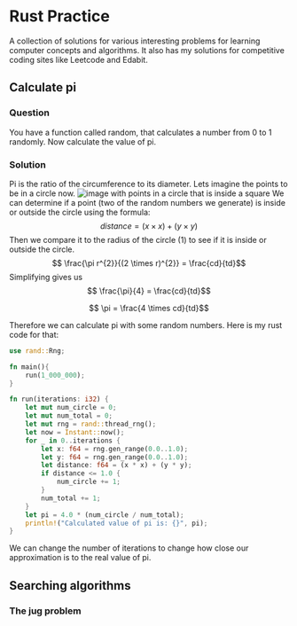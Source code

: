 # Rust Practice

A collection of solutions for various interesting problems for learning computer concepts
and algorithms. It also has my solutions for competitive coding sites like Leetcode and
Edabit.

## Calculate pi

### Question

You have a function called random, that calculates a number from 0 to 1 randomly. Now
calculate the value of pi.

### Solution

Pi is the ratio of the circumference to its diameter. Lets imagine the points to be in
a circle now.
![image with points in a circle that is inside a square](/assets/projects/rust-practice/calculate-pi.png)
We can determine if a point (two of the random numbers we generate) is inside or outside
the circle using the formula: $$distance = (x \times x) + (y \times y)$$
Then we compare it to the radius of the circle (1) to see if it is inside
or outside the circle.
$$ \frac{\pi r^{2}}{(2 \times r)^{2}} = \frac{cd}{td}$$
Simplifying gives us
$$ \frac{\pi}{4} = \frac{cd}{td}$$

$$ \pi = \frac{4 \times cd}{td}$$

Therefore we can calculate pi with some random numbers. Here is my rust code for that:
```rust
use rand::Rng;

fn main(){
    run(1_000_000);
}

fn run(iterations: i32) {
    let mut num_circle = 0;
    let mut num_total = 0;
    let mut rng = rand::thread_rng();
    let now = Instant::now();
    for _ in 0..iterations {
        let x: f64 = rng.gen_range(0.0..1.0);
        let y: f64 = rng.gen_range(0.0..1.0);
        let distance: f64 = (x * x) + (y * y);
        if distance <= 1.0 {
            num_circle += 1;
        }
        num_total += 1;
    }
    let pi = 4.0 * (num_circle / num_total);
    println!("Calculated value of pi is: {}", pi);
}
```
We can change the number of iterations to change how close our approximation is to the
real value of pi.

## Searching algorithms

### The jug problem